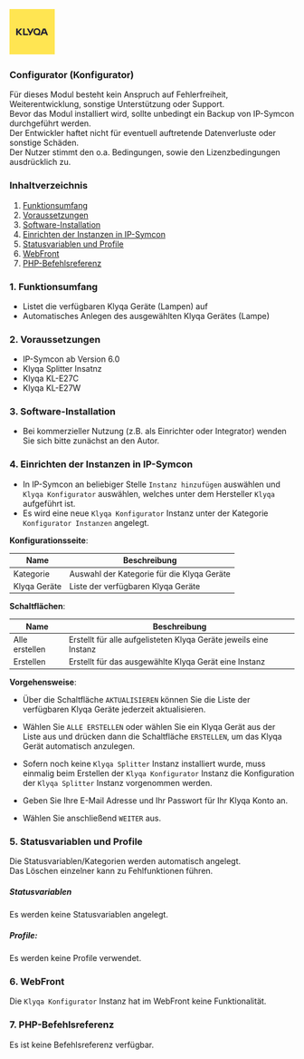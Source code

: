 [![Image](../imgs/Klyqa_Logo.png)](https://klyqa.de)

### Configurator (Konfigurator)

Für dieses Modul besteht kein Anspruch auf Fehlerfreiheit, Weiterentwicklung, sonstige Unterstützung oder Support.  
Bevor das Modul installiert wird, sollte unbedingt ein Backup von IP-Symcon durchgeführt werden.  
Der Entwickler haftet nicht für eventuell auftretende Datenverluste oder sonstige Schäden.  
Der Nutzer stimmt den o.a. Bedingungen, sowie den Lizenzbedingungen ausdrücklich zu.

### Inhaltverzeichnis

1. [Funktionsumfang](#1-funktionsumfang)
2. [Voraussetzungen](#2-voraussetzungen)
3. [Software-Installation](#3-software-installation)
4. [Einrichten der Instanzen in IP-Symcon](#4-einrichten-der-instanzen-in-ip-symcon)
5. [Statusvariablen und Profile](#5-statusvariablen-und-profile)
6. [WebFront](#6-webfront)
7. [PHP-Befehlsreferenz](#7-php-befehlsreferenz)

### 1. Funktionsumfang

* Listet die verfügbaren Klyqa Geräte (Lampen) auf
* Automatisches Anlegen des ausgewählten Klyqa Gerätes (Lampe)

### 2. Voraussetzungen

- IP-Symcon ab Version 6.0
- Klyqa Splitter Insatnz
- Klyqa KL-E27C
- Klyqa KL-E27W

### 3. Software-Installation

* Bei kommerzieller Nutzung (z.B. als Einrichter oder Integrator) wenden Sie sich bitte zunächst an den Autor.

### 4. Einrichten der Instanzen in IP-Symcon

- In IP-Symcon an beliebiger Stelle `Instanz hinzufügen` auswählen und `Klyqa Konfigurator` auswählen, welches unter dem Hersteller `Klyqa` aufgeführt ist.
- Es wird eine neue `Klyqa Konfigurator` Instanz unter der Kategorie `Konfigurator Instanzen` angelegt.

__Konfigurationsseite__:

Name            | Beschreibung
--------------- | -----------------------------------------
Kategorie       | Auswahl der Kategorie für die Klyqa Geräte
Klyqa Geräte    | Liste der verfügbaren Klyqa Geräte

__Schaltflächen__:

Name            | Beschreibung
--------------- | -----------------------------------------------------------------
Alle erstellen  | Erstellt für alle aufgelisteten Klyqa Geräte jeweils eine Instanz
Erstellen       | Erstellt für das ausgewählte Klyqa Gerät eine Instanz        

__Vorgehensweise__:

* Über die Schaltfläche `AKTUALISIEREN` können Sie die Liste der verfügbaren Klyqa Geräte jederzeit aktualisieren.  
- Wählen Sie `ALLE ERSTELLEN` oder wählen Sie ein Klyqa Gerät aus der Liste aus und drücken dann die Schaltfläche `ERSTELLEN`, um das Klyqa Gerät automatisch anzulegen.
* Sofern noch keine `Klyqa Splitter` Instanz installiert wurde, muss einmalig beim Erstellen der `Klyqa Konfigurator` Instanz die Konfiguration der `Klyqa Splitter` Instanz vorgenommen werden.  
- Geben Sie Ihre E-Mail Adresse und Ihr Passwort für Ihr Klyqa Konto an.
* Wählen Sie anschließend `WEITER` aus.  

### 5. Statusvariablen und Profile

Die Statusvariablen/Kategorien werden automatisch angelegt.  
Das Löschen einzelner kann zu Fehlfunktionen führen.

##### Statusvariablen

Es werden keine Statusvariablen angelegt.

##### Profile:

Es werden keine Profile verwendet.

### 6. WebFront

Die `Klyqa Konfigurator` Instanz hat im WebFront keine Funktionalität.

### 7. PHP-Befehlsreferenz

Es ist keine Befehlsreferenz verfügbar.